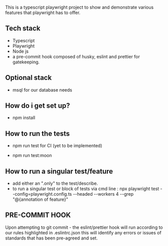 This is a typescript playwright project to show and demonstrate various features that playwright has to offer.

## Tech stack

- Typescript
- Playwright
- Node js
- a pre-commit hook composed of husky, eslint and prettier for gatekeeping.

## Optional stack

- msql for our database needs

## How do i get set up?

- npm install

## How to run the tests

- npm run test
  for CI (yet to be implemented)

- npm run test:moon

## How to run a singular test/feature

- add either an ".only" to the test/describe.
- to run a singular test or block of tests via cmd line : npx playwright test --config=playwright.config.ts --headed --workers 4 --grep "@{annotation of feature}"

## PRE-COMMIT HOOK

Upon attempting to git commit - the eslint/prettier hook will run according to our rules highlighted in .eslintrc.json
this will identify any errors or issues of standards that has been pre-agreed and set.
